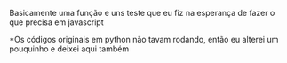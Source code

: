 Basicamente uma função e uns teste que eu fiz na esperança de fazer o que precisa em javascript

*Os códigos originais em python não tavam rodando, então eu alterei um pouquinho e deixei aqui também